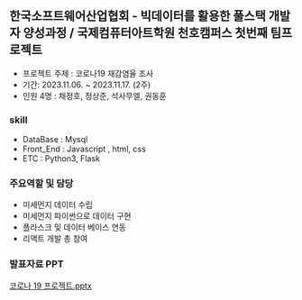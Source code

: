 ## 한국소프트웨어산업협회 - 빅데이터를 활용한 풀스택 개발자 양성과정 / 국제컴퓨터아트학원 천호캠퍼스 첫번째 팀프로젝트

* 프로젝트 주제 : 코로나19 재감염율 조사
* 기간: 2023.11.06. ~ 2023.11.17. (2주)
* 인원 4명 : 채정호, 정상준, 석사무엘, 권동훈
  
### skill
* DataBase : Mysql
* Front_End : Javascript , html, css
* ETC : Python3, Flask

### 주요역할 및 담당
* 미세먼지 데이터 수립
* 미세먼지 파이썬으로 데이터 구현
* 플라스크 및 데이터 베이스 연동
* 리액트 개발 총 참여

### 발표자료 PPT
[코로나 19 프로젝트.pptx](https://github.com/sangjun1126/Covid_Project/files/14048281/19.pptx)
